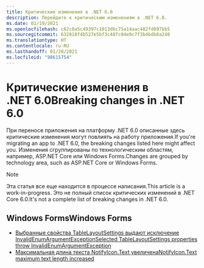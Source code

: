 ```yaml
---
title: Критические изменения в .NET 6.0
description: Перейдите к критическим изменениям в .NET 6.0.
ms.date: 01/19/2021
ms.openlocfilehash: c62c0a5c49397c1013d6c75a14aac482fd097bb5
ms.sourcegitcommit: 632818f4b527e5bf3c48fc04e0c7f3b4bdb8a248
ms.translationtype: HT
ms.contentlocale: ru-RU
ms.lasthandoff: 01/20/2021
ms.locfileid: "98615754"
---
```

# <a name="breaking-changes-in-net-60"></a><span data-ttu-id="e9c73-103">Критические изменения в .NET 6.0</span><span class="sxs-lookup"><span data-stu-id="e9c73-103">Breaking changes in .NET 6.0</span></span>

<span data-ttu-id="e9c73-104">При переносе приложения на платформу .NET 6.0 описанные здесь критические изменения могут повлиять на работу приложения.</span><span class="sxs-lookup"><span data-stu-id="e9c73-104">If you're migrating an app to .NET 6.0, the breaking changes listed here might affect you.</span></span> <span data-ttu-id="e9c73-105">Изменения сгруппированы по технологическим областям, например, ASP.NET Core или Windows Forms.</span><span class="sxs-lookup"><span data-stu-id="e9c73-105">Changes are grouped by technology area, such as ASP.NET Core or Windows Forms.</span></span>

> [!NOTE]
> <span data-ttu-id="e9c73-106">Эта статья все еще находится в процессе написания.</span><span class="sxs-lookup"><span data-stu-id="e9c73-106">This article is a work-in-progress.</span></span> <span data-ttu-id="e9c73-107">Это не полный список критических изменений в .NET Core 6.0.</span><span class="sxs-lookup"><span data-stu-id="e9c73-107">It's not a complete list of breaking changes in .NET 6.0.</span></span>

## <a name="windows-forms"></a><span data-ttu-id="e9c73-108">Windows Forms</span><span class="sxs-lookup"><span data-stu-id="e9c73-108">Windows Forms</span></span>

- [<span data-ttu-id="e9c73-109">Выбранные свойства TableLayoutSettings выдают исключение InvalidEnumArgumentException</span><span class="sxs-lookup"><span data-stu-id="e9c73-109">Selected TableLayoutSettings properties throw InvalidEnumArgumentException</span></span>](windows-forms/6.0/tablelayoutsettings-apis-throw-invalidenumargumentexception.md)
- [<span data-ttu-id="e9c73-110">Максимальная длина текста NotifyIcon.Text увеличена</span><span class="sxs-lookup"><span data-stu-id="e9c73-110">NotifyIcon.Text maximum text length increased</span></span>](windows-forms/6.0/notifyicon-text-max-text-length-increased.md)
